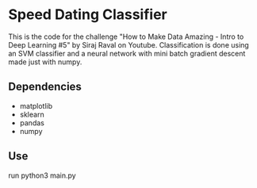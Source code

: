 # Speed Dating Classifier
This is the code for the challenge "How to Make Data Amazing - Intro to Deep Learning #5" by Siraj Raval on Youtube.
Classification is done using an SVM classifier and a neural network with mini batch gradient descent made just with numpy.

## Dependencies

* matplotlib 
* sklearn
* pandas
* numpy
## Use
run python3 main.py

